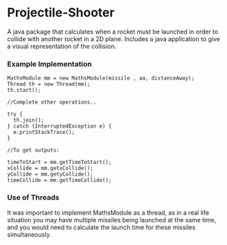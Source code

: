 # Projectile-Shooter

A java package that calculates when a rocket must be launched in order to collide with another rocket in a 2D plane.
Includes a java application to give a visual representation of the collision.

### Example Implementation

```
MathsModule mm = new MathsModule(missile , aa, distanceAway);
Thread th = new Thread(mm);
th.start();

//Complete other operations..

try {
  th.join();
} catch (InterruptedException e) {
  e.printStackTrace();
}

//To get outputs:

timeToStart = mm.getTimeToStart();
xCollide = mm.getxCollide();
yCollide = mm.getyCollide();
timeCollide = mm.getTimeCollide();
```

### Use of Threads

It was important to implement MathsModule as a thread, as in a real life situation you may have multiple missiles being launched at the same time, and you would need to calculate the launch time for these missiles simultaneously.
